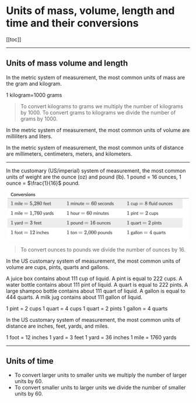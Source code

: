 # Units of mass, volume, length and time and their conversions

[[toc]]

---

## Units of mass volume and length

In the metric system of measurement, the most common units of mass are the gram and kilogram.

1 kilogram=1000 grams

> To convert kilograms to grams we multiply the number of kilograms by 1000. To convert grams to kilograms we divide the number of grams by 1000.

In the metric system of measurement, the most common units of volume are milliliters and liters.

In the metric system of measurement, the most common units of distance are millimeters, centimeters, meters, and kilometers.

---

In the customary (US/imperial) system of measurement, the most common units of weight are the ounce (oz) and pound (lb). 1 pound = 16 ounces, 1 ounce = $\frac{1}{16}$ pound.

![us metric conversions](../static/math/us_metric.png)

> To convert ounces to pounds we divide the number of ounces by 16.

In the US customary system of measurement, the most common units of volume are cups, pints, quarts and gallons.

A juice box contains about 111 cup of liquid. A pint is equal to 222 cups. A water bottle contains about 111 pint of liquid. A quart is equal to 222 pints. A large shampoo bottle contains about 111 quart of liquid. A gallon is equal to 444 quarts. A milk jug contains about 111 gallon of liquid.

1 pint = 2 cups 1 quart = 4 cups 1 quart = 2 pints 1 gallon = 4 quarts

In the US customary system of measurement, the most common units of distance are inches, feet, yards, and miles.

1 foot = 12 inches 1 yard = 3 feet 1 yard = 36 inches 1 mile = 1760 yards

---

## Units of time

-   To convert larger units to smaller units we multiply the number of larger units by 60.
-   To convert smaller units to larger units we divide the number of smaller units by 60.

